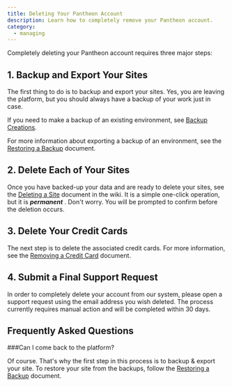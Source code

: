 ```yaml
---
title: Deleting Your Pantheon Account
description: Learn how to completely remove your Pantheon account.
category:
  - managing
---
```


Completely deleting your Pantheon account requires three major steps:

## 1. Backup and Export Your Sites

The first thing to do is to backup and export your sites. Yes, you are leaving the platform, but you should always have a backup of your work just in case.

If you need to make a backup of an existing environment, see [Backup Creations](/docs/articles/sites/backups/backup-creation#steps).

For more information about exporting a backup of an environment, see the [Restoring a Backup](/docs/articles/sites/backups/restoring-an-environment-from-a-backup) document.

## 2. Delete Each of Your Sites

Once you have backed-up your data and are ready to delete your sites, see the [Deleting a Site](/docs/articles/sites/deleting-a-site) document in the wiki. It is a simple one-click operation, but it is **_permanent_** . Don't worry. You will be prompted to confirm before the deletion occurs.

## 3. Delete Your Credit Cards

The next step is to delete the associated credit cards. For more information, see the [Removing a Credit Card](/docs/articles/sites/removing-a-credit-card#delete-your-card) document.

## 4. Submit a Final Support Request

In order to completely delete your account from our system, please open a support request using the email address you wish deleted. The process currently requires manual action and will be completed within 30 days.

## Frequently Asked Questions

###Can I come back to the platform?

Of course. That's why the first step in this process is to backup & export your site. To restore your site from the backups, follow the [Restoring a Backup](/docs/articles/sites/backups/restoring-an-environment-from-a-backup) document.
